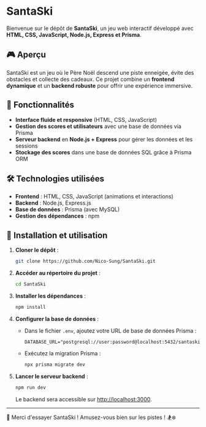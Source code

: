 # SantaSki

Bienvenue sur le dépôt de **SantaSki**, un jeu web interactif développé avec **HTML, CSS, JavaScript, Node.js, Express et Prisma**.

## 🎮 Aperçu

SantaSki est un jeu où le Père Noël descend une piste enneigée, évite des obstacles et collecte des cadeaux. Ce projet combine un **frontend dynamique** et un **backend robuste** pour offrir une expérience immersive.

## 🚀 Fonctionnalités

-   **Interface fluide et responsive** (HTML, CSS, JavaScript)
-   **Gestion des scores et utilisateurs** avec une base de données via Prisma
-   **Serveur backend** en **Node.js + Express** pour gérer les données et les sessions
-   **Stockage des scores** dans une base de données SQL grâce à Prisma ORM

## 🛠 Technologies utilisées

-   **Frontend** : HTML, CSS, JavaScript (animations et interactions)
-   **Backend** : Node.js, Express.js
-   **Base de données** : Prisma (avec MySQL)
-   **Gestion des dépendances** : npm

## 🔧 Installation et utilisation

1. **Cloner le dépôt** :

    ```bash
    git clone https://github.com/Nico-Sung/SantaSki.git
    ```

2. **Accéder au répertoire du projet** :

    ```bash
    cd SantaSki
    ```

3. **Installer les dépendances** :

    ```bash
    npm install
    ```

4. **Configurer la base de données** :

    - Dans le fichier `.env`, ajoutez votre URL de base de données Prisma :
        ```env
        DATABASE_URL="postgresql://user:password@localhost:5432/santaski"
        ```
    - Exécutez la migration Prisma :
        ```bash
        npx prisma migrate dev
        ```

5. **Lancer le serveur backend** :

    ```bash
    npm run dev
    ```

    Le backend sera accessible sur [http://localhost:3000](http://localhost:3000).

---

🎅 Merci d'essayer SantaSki ! Amusez-vous bien sur les pistes ! 🏂❄️

